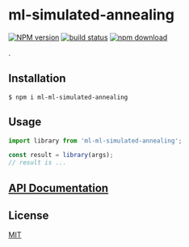 # ml-simulated-annealing

[![NPM version][npm-image]][npm-url]
[![build status][ci-image]][ci-url]
[![npm download][download-image]][download-url]

.

## Installation

`$ npm i ml-ml-simulated-annealing`

## Usage

```js
import library from 'ml-ml-simulated-annealing';

const result = library(args);
// result is ...
```

## [API Documentation](https://mljs.github.io/ml-simulated-annealing/)

## License

[MIT](./LICENSE)

[npm-image]: https://img.shields.io/npm/v/ml-ml-simulated-annealing.svg
[npm-url]: https://www.npmjs.com/package/ml-ml-simulated-annealing
[ci-image]: https://github.com/mljs/ml-simulated-annealing/workflows/Node.js%20CI/badge.svg?branch=master
[ci-url]: https://github.com/mljs/ml-simulated-annealing/actions?query=workflow%3A%22Node.js+CI%22
[download-image]: https://img.shields.io/npm/dm/ml-ml-simulated-annealing.svg
[download-url]: https://www.npmjs.com/package/ml-ml-simulated-annealing
